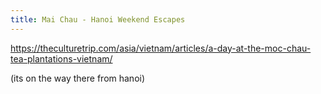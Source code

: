 ```yaml
---
title: Mai Chau - Hanoi Weekend Escapes
---
```


https://theculturetrip.com/asia/vietnam/articles/a-day-at-the-moc-chau-tea-plantations-vietnam/

(its on the way there from hanoi)
